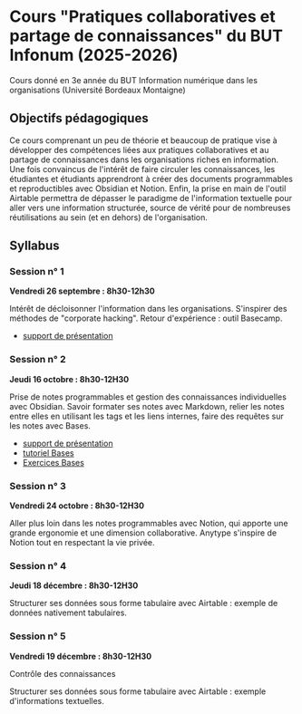 # Cours "Pratiques collaboratives et partage de connaissances" du BUT Infonum (2025-2026)

Cours donné en 3e année du BUT Information numérique dans les organisations (Université Bordeaux Montaigne)

## Objectifs pédagogiques 

Ce cours comprenant un peu de théorie et beaucoup de pratique vise à développer des compétences liées aux pratiques collaboratives et au partage de connaissances dans les organisations riches en information. Une fois convaincus de l'intérêt de faire circuler les connaissances, les étudiantes et étudiants apprendront à créer des documents programmables et reproductibles avec Obsidian et Notion. Enfin, la prise en main de l'outil Airtable permettra de dépasser le paradigme de l'information textuelle pour aller vers une information structurée, source de vérité pour de nombreuses réutilisations au sein (et en dehors) de l'organisation.

## Syllabus 

### Session n° 1

**Vendredi 26 septembre : 8h30-12h30**

Intérêt de décloisonner l'information dans les organisations. S'inspirer des méthodes de "corporate hacking". Retour d'expérience : outil Basecamp.

* [support de présentation](Decloisonner-information-corporate-hacking-Basecamp.html)

### Session n° 2

**Jeudi 16 octobre : 8h30-12H30**

Prise de notes programmables et gestion des connaissances individuelles avec Obsidian. Savoir formater ses notes avec Markdown, relier les notes entre elles en utilisant les tags et les liens internes, faire des requêtes sur les notes avec Bases.

* [support de présentation](Notes-programmables-gestion-connaissances-personnelles-Obsidian.html)
* [tutoriel Bases](Tutorial-Bases.html)
* [Exercices Bases](https://enro.github.io/pratiques-collaboratives-partage-connaissances/Coffre%20Obsidian/Exercices%20Bases.pdf)


### Session n° 3

**Vendredi 24 octobre : 8h30-12H30**

Aller plus loin dans les notes programmables avec Notion, qui apporte une grande ergonomie et une dimension collaborative. Anytype s'inspire de Notion tout en respectant la vie privée.

<!-- * [support de présentation](Notes-programmables-gestion-connaissances-personnelles-Notion.html) -->

### Session n° 4

**Jeudi 18 décembre : 8h30-12H30**

Structurer ses données sous forme tabulaire avec Airtable : exemple de données nativement tabulaires.

### Session n° 5

**Vendredi 19 décembre : 8h30-12H30**

Contrôle des connaissances

Structurer ses données sous forme tabulaire avec Airtable : exemple d'informations textuelles.

<!-- * [support de présentation](Structurer-donnees-tabulaires-Airtable.html) -->
